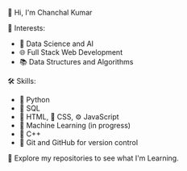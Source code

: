 👋 Hi, I'm Chanchal Kumar


📌 Interests:  
- 🤖 Data Science and AI  
- 🌐 Full Stack Web Development  
- 📚 Data Structures and Algorithms 

🛠️ Skills:  
- 🐍 Python  
- 💾 SQL  
- 🧱 HTML, 🎨 CSS, ⚙️ JavaScript  
- 🧠 Machine Learning (in progress)  
- 🧮 C++
- 🔧 Git and GitHub for version control

📂 Explore my repositories to see what I'm Learning.
<!---
ammu-ck/ammu-ck is a ✨ special ✨ repository because its `README.md` (this file) appears on your GitHub profile.
You can click the Preview link to take a look at your changes.
--->
